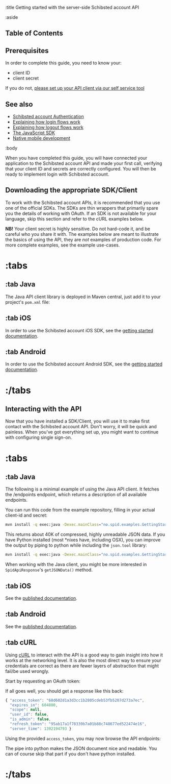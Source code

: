 :title Getting started with the server-side Schibsted account API

:aside
## Table of Contents

<spid-toc></spid-toc>

## Prerequisites

In order to complete this guide, you need to know your:

- client ID
- client secret

If you do not, [please set up your API client via our self service tool](/selfservice/access/)

## See also

- [Schibsted account Authentication](/authentication/)
- [Explaining how login flows work](/login-flows/)
- [Explaining how logout flows work](/logout-flows/)
- [The JavaScript SDK](/sdks/javascript/)
- [Native mobile development](/mobile/overview/)

:body

When you have completed this guide, you will have connected your application to
the Schibsted account API and made your first call, verifying that your client ID and secrets
are correctly configured. You will then be ready to implement login with Schibsted account.

## Downloading the appropriate SDK/Client

To work with the Schibsted account APIs, it is recommended that you use one of the official
SDKs. The SDKs are thin wrappers that primarily spare you the details of working
with OAuth. If an SDK is not available for your language, skip this section and
refer to the cURL examples below.

**NB!** Your client secret is highly sensitive. Do not hard-code it, and be careful
who you share it with. The examples below are meant to illustrate the basics of
using the API, they are *not* examples of production code. For more complete
examples, see the example use-cases.

# :tabs

## :tab Java

The Java API client library is deployed in Maven central, just add it to your project's `pom.xml` file:

<spid-example lang="html" src="/java/getting-started/pom.xml" title="Add SPiD client"/>

## :tab iOS

In order to use the Schibsted account iOS SDK, see the [getting started documentation](https://schibsted.github.io/account-sdk-ios/#setup).

## :tab Android

In order to use the Schibsted account Android SDK, see the [getting started documentation](https://schibsted.github.io/account-sdk-android/#getting-started).

# :/tabs

## Interacting with the API

Now that you have installed a SDK/Client, you will use it to make first contact with
the Schibsted account API. Don't worry, it will be quick and painless. When you've got
everything set up, you might want to continue with configuring single sign-on.

# :tabs

## :tab Java

The following is a minimal example of using the Java API client. It fetches the
/endpoints endpoint, which returns a description of all available endpoints.

<spid-example lang="java" src="/getting-started/src/main/java/no/spid/examples/GettingStarted.java" title="Getting started"/>

You can run this code from the example repository, filling in your actual
client-id and secret:

```sh
mvn install -q exec:java -Dexec.mainClass="no.spid.examples.GettingStarted" -Dexec.args="<client-id> <secret>" -e
```

This returns about 40K of compressed, highly unreadable JSON data. If you have
Python installed (most *nixes have, including OSX), you can improve the output
by piping to python while including the `json.tool` library:

```sh
mvn install -q exec:java -Dexec.mainClass="no.spid.examples.GettingStarted" -Dexec.args="<client-id> <secret>" -e | python -m json.tool
```

When working with the Java client, you might be more interested in
`SpidApiResponse`'s `getJSONData()` method.

## :tab iOS

See the [published documentation](https://schibsted.github.io/account-sdk-ios/#usage).

## :tab Android

See the [published documentation](https://schibsted.github.io/account-sdk-android/ui/).

## :tab cURL

Using [cURL](http://curl.haxx.se/dlwiz/) to interact with the API is a good way
to gain insight into how it works at the networking level. It is also the most
direct way to ensure your credentials are correct as there are fewer layers of
abstraction that might fail/be used wrongly.

Start by requesting an OAuth token:

<spid-example lang="sh" src="/getting-started.sh" title="Request an OAuth token"/>

If all goes well, you should get a response like this back:

```js
{ "access_token": "68d602d1a3d3cc1b2805cdeb53fb5207d273a7ec",
  "expires_in": 604800,
  "scope": null,
  "user_id": false,
  "is_admin": false,
  "refresh_token": "95ab17a1f78339b7a01b88c748677ed522474e16",
  "server_time": 1392194793 }
```

Using the provided `access_token`, you may now browse the API endpoints:

<spid-example lang="sh" src="/getting-started.sh" title="Fetch API endpoints"/>

The pipe into python makes the JSON document nice and readable. You can of
course skip that part if you don't have python installed.

# :/tabs
